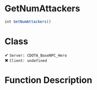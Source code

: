 # GetNumAttackers
```js	
int GetNumAttackers()
```
# Class
✔ `Server: CDOTA_BaseNPC_Hero`  
✖ `Client: undefined`  

# Function Description

